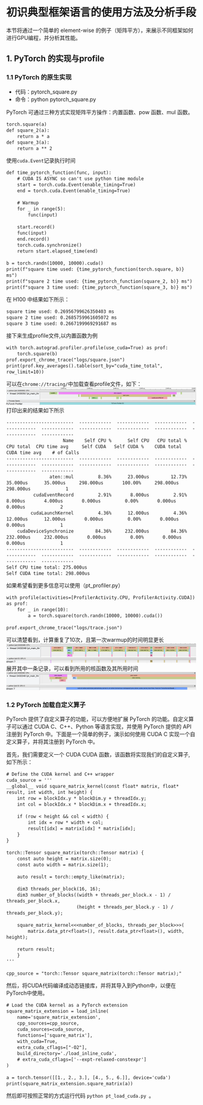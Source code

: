 # 初识典型框架语言的使用方法及分析手段

本节将通过一个简单的 element-wise 的例子（矩阵平方），来展示不同框架如何进行GPU编程，并分析其性能。

## 1. PyTorch 的实现与profile

### 1.1 PyTorch 的原生实现
- 代码：pytorch_square.py
- 命令：python pytorch_square.py

PyTorch 可通过三种方式实现矩阵平方操作：内置函数、pow 函数、mul 函数。
```
torch.square(a)
def square_2(a):
    return a * a
def square_3(a):
    return a ** 2
```
使用`cuda.Event`记录执行时间
```
def time_pytorch_function(func, input):
    # CUDA IS ASYNC so can't use python time module
    start = torch.cuda.Event(enable_timing=True)
    end = torch.cuda.Event(enable_timing=True)

    # Warmup
    for _ in range(5):
        func(input)

    start.record()
    func(input)
    end.record()
    torch.cuda.synchronize()
    return start.elapsed_time(end)

b = torch.randn(10000, 10000).cuda()
print(f"square time used: {time_pytorch_function(torch.square, b)} ms")
print(f"square 2 time used: {time_pytorch_function(square_2, b)} ms")
print(f"square 3 time used: {time_pytorch_function(square_3, b)} ms")
```
在 H100 中结果如下所示：
```
square time used: 0.26956799626350403 ms
square 2 time used: 0.2685759961605072 ms
square 3 time used: 0.2667199969291687 ms
```
接下来生成profile文件,以内置函数为例
```
with torch.autograd.profiler.profile(use_cuda=True) as prof:
    torch.square(b)
prof.export_chrome_trace("logs/square.json")
print(prof.key_averages().table(sort_by="cuda_time_total", row_limit=10))
```
可以在`chrome://tracing/`中加载查看profile文件，如下：
![alt text](img/image.png)
打印出来的结果如下所示
```
-------------------------  ------------  ------------  ------------  ------------  ------------  ------------  ------------  ------------  ------------  ------------  
                     Name    Self CPU %      Self CPU   CPU total %     CPU total  CPU time avg     Self CUDA   Self CUDA %    CUDA total  CUDA time avg    # of Calls  
-------------------------  ------------  ------------  ------------  ------------  ------------  ------------  ------------  ------------  ------------  ------------  
                aten::mul         8.36%      23.000us        12.73%      35.000us      35.000us     298.000us       100.00%     298.000us     298.000us             1  
          cudaEventRecord         2.91%       8.000us         2.91%       8.000us       4.000us       0.000us         0.00%       0.000us       0.000us             2  
         cudaLaunchKernel         4.36%      12.000us         4.36%      12.000us      12.000us       0.000us         0.00%       0.000us       0.000us             1  
    cudaDeviceSynchronize        84.36%     232.000us        84.36%     232.000us     232.000us       0.000us         0.00%       0.000us       0.000us             1  
-------------------------  ------------  ------------  ------------  ------------  ------------  ------------  ------------  ------------  ------------  ------------  
Self CPU time total: 275.000us
Self CUDA time total: 298.000us
```
如果希望看到更多信息可以使用（pt_profiler.py）
```
with profile(activities=[ProfilerActivity.CPU, ProfilerActivity.CUDA]) as prof:
    for _ in range(10):
        a = torch.square(torch.randn(10000, 10000).cuda())

prof.export_chrome_trace("logs/trace.json")
```
可以清楚看到，计算重复了10次，且第一次warmup的时间明显更长
![alt text](img/image-1.png)
展开其中一条记录，可以看到所用的核函数及其所用时间
![alt text](img/image-2.png)

### 1.2 PyTorch 加载自定义算子
PyTorch 提供了自定义算子的功能，可以方便地扩展 PyTorch 的功能。自定义算子可以通过 CUDA C、C++、Python 等语言实现，并使用 PyTorch 提供的 API 注册到 PyTorch 中。下面是一个简单的例子，演示如何使用 CUDA C 实现一个自定义算子，并将其注册到 PyTorch 中。

首先，我们需要定义一个 CUDA CUDA 函数，该函数将实现我们的自定义算子, 如下所示：
```
# Define the CUDA kernel and C++ wrapper
cuda_source = '''
__global__ void square_matrix_kernel(const float* matrix, float* result, int width, int height) {
    int row = blockIdx.y * blockDim.y + threadIdx.y;
    int col = blockIdx.x * blockDim.x + threadIdx.x;

    if (row < height && col < width) {
        int idx = row * width + col;
        result[idx] = matrix[idx] * matrix[idx];
    }
}

torch::Tensor square_matrix(torch::Tensor matrix) {
    const auto height = matrix.size(0);
    const auto width = matrix.size(1);

    auto result = torch::empty_like(matrix);

    dim3 threads_per_block(16, 16);
    dim3 number_of_blocks((width + threads_per_block.x - 1) / threads_per_block.x,
                          (height + threads_per_block.y - 1) / threads_per_block.y);

    square_matrix_kernel<<<number_of_blocks, threads_per_block>>>(
        matrix.data_ptr<float>(), result.data_ptr<float>(), width, height);

    return result;
    }
'''

cpp_source = "torch::Tensor square_matrix(torch::Tensor matrix);"
```
然后，将CUDA代码编译成动态链接库，并将其导入到Python中，以便在PyTorch中使用。
```
# Load the CUDA kernel as a PyTorch extension
square_matrix_extension = load_inline(
    name='square_matrix_extension',
    cpp_sources=cpp_source,
    cuda_sources=cuda_source,
    functions=['square_matrix'],
    with_cuda=True,
    extra_cuda_cflags=["-O2"],
    build_directory='./load_inline_cuda',
    # extra_cuda_cflags=['--expt-relaxed-constexpr']
)

a = torch.tensor([[1., 2., 3.], [4., 5., 6.]], device='cuda')
print(square_matrix_extension.square_matrix(a))
```
然后即可按照正常的方式运行代码 `python pt_load_cuda.py `。

